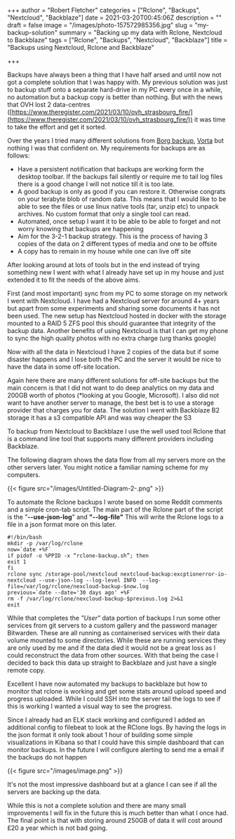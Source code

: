 +++
author = "Robert Fletcher"
categories = ["Rclone", "Backups", "Nextcloud", "Backblaze"]
date = 2021-03-20T00:45:06Z
description = ""
draft = false
image = "/images/photo-157572985356.jpg"
slug = "my-backup-solution"
summary = "Backing up my data with Rclone, Nextcloud to Backblaze"
tags = ["Rclone", "Backups", "Nextcloud", "Backblaze"]
title = "Backups using Nextcloud, Rclone and Backblaze"

+++


Backups have always been a thing that I have half arsed and until now not got a complete solution that I was happy with. My previous solution was just to backup stuff onto a separate hard-drive in my PC every once in a while, no automation but  a backup copy is better than nothing. But with the news that OVH lost 2 data-centres ([https://www.theregister.com/2021/03/10/ovh_strasbourg_fire/](https://www.theregister.com/2021/03/10/ovh_strasbourg_fire/)) it was time to take the effort and get it sorted.

Over the years I tried many different solutions from [Borg backup](https://borgbackup.readthedocs.io/en/stable/), [Vorta](https://vorta.borgbase.com/) but nothing I was that confident on. My requirements for backups are as follows:

* Have a persistent notification that backups are working form the desktop toolbar. If the backups fail silently or require me to tail log files there is a good change I will not notice till it is too late.
* A good backup is only as good if you can restore it. Otherwise congrats on your terabyte blob of random data. This means that I would like to be able to see the files or use linux native tools (tar, unzip etc) to unpack archives. No custom format that only a single tool can read.
* Automated, once setup I want it to be able to be able to forget and not worry knowing that backups are happening
* Aim for the 3-2-1 backup strategy. This is the process of having 3 copies of the data on 2 different types of media and one to be offsite
* A copy has to remain in my house while one can live off site

After looking around at lots of tools but in the end instead of trying something new I went with what I already have set up in my house and just extended it to fit the needs of the above aims.

First (and most important) sync from my PC to some storage on my network I went with Nextcloud. I have had a Nextcloud server for around 4+ years but apart from some experiments and sharing some documents it has not been used. The new setup has Nextcloud hosted in docker with the storage mounted to a RAID 5 ZFS pool this should guarantee that integrity of the backup data. Another benefits of using Nextcloud is that I can get my phone to sync the high quality photos with no extra charge (urg thanks google)

Now with all the data in Nextcloud I have 2 copies of the data but if some disaster happens and I lose both the PC and the server it would be nice to have the data in some off-site location.

Again here there are many different solutions for off-site backups but the main concern is that I did not want to do deep analytics on my data and 200GB worth of photos (*looking at you Google, Microsoft). I also did not want to have another server to manage,  the best bet is to use a storage provider that charges you for data. The solution I went with Backblaze B2 storage it has a s3 compatible API and was way cheaper the S3

To backup from Nextcloud to Backblaze I use the well used tool Rclone that is a command line tool that supports many different providers including Backblaze.

The following diagram shows the data flow from all my servers more on the other servers later. You might notice a familiar naming scheme for my computers.

{{< figure src="/images/Untitled-Diagram-2-.png" >}}

To automate the Rclone backups I wrote based on some Reddit comments and a simple cron-tab script. The main part of the Rclone part of the script is the "**--use-json-log**" and **"--log-file"** This will write the Rclone logs to a file in a json format more on this later.

```
#!/bin/bash
mkdir -p /var/log/rclone
now=`date +%F`
if pidof -o %PPID -x “rclone-backup.sh”; then
exit 1
fi
rclone sync /storage-pool/nextcloud nextcloud-backup:excptionerror-io-nextcloud --use-json-log --log-level INFO  --log-file=/var/log/rclone/nexcloud-backup-$now.log
previous=`date --date='30 days ago' +%F`
rm -f /var/log/rclone/nexcloud-backup-$previous.log 2>&1
exit

```

While that completes the _"User"_ data portion of backups I run some other services from git servers to a custom gallery and the password manager Bitwarden. These are all running as containerised services with their data volume mounted to some directories. While these are running services they are only used by me and if the data died it would not be a great loss as I could reconstruct the data from other sources. With that being the case I decided to back this data up straight to Backblaze and just have a single remote copy.

Excellent I have now automated my backups to backblaze but how to monitor that rclone is working and get some stats around upload speed and progress uploaded. While I could SSH into the server tail the logs to see if this is working I wanted a visual way to see the progress.

Since I already had an ELK stack working and configured I added an additional config to filebeat to look at the RClone logs. By having the logs in the json format  it only took about  1 hour of building some simple visualizations in Kibana so that  I could have this simple dashboard that can monitor backups. In the future I will configure alerting to send me a email if the backups do not happen

{{< figure src="/images/image.png" >}}

It's not the most impressive dashboard but at a glance I can see if all the servers are backing up the data.

While this is not a complete solution and there are many small improvements I will fix in the future this is much better than what I once had. The final point is that with storing around 250GB of data it will cost around £20 a year which is not bad going.









